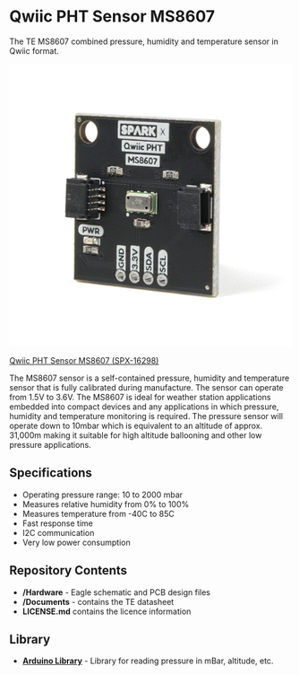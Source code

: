 # Qwiic PHT Sensor MS8607

The TE MS8607 combined pressure, humidity and temperature sensor in Qwiic format.

![PCB](img/16298-Qwiic_Pressure_Humidity_Temp__PHT__Sensor_-_MS8607-00.jpg)

[Qwiic PHT Sensor MS8607 (SPX-16298)](https://www.sparkfun.com/products/16298)

The MS8607 sensor is a self-contained pressure, humidity and temperature sensor that is fully calibrated during manufacture.
The sensor can operate from 1.5V to 3.6V. The MS8607 is ideal for weather station applications embedded into compact devices and
any applications in which pressure, humidity and temperature monitoring is required. The pressure sensor will operate down to
10mbar which is equivalent to an altitude of approx. 31,000m making it suitable for high altitude ballooning and other low pressure
applications.

## Specifications

- Operating pressure range: 10 to 2000 mbar
- Measures relative humidity from 0% to 100%
- Measures temperature from -40C to 85C
- Fast response time
- I2C communication
- Very low power consumption

## Repository Contents
- **/Hardware** - Eagle schematic and PCB design files
- **/Documents** - contains the TE datasheet
- **LICENSE.md** contains the licence information

## Library

- **[Arduino Library](https://github.com/sparkfun/SparkFun_PHT_MS8607_Arduino_Library)** - Library for reading pressure in mBar, altitude, etc.
